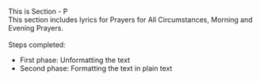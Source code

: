 This is Section - P<br>
This section includes lyrics for Prayers for All Circumstances, Morning and Evening Prayers.<br><br>
Steps completed:<br>
- First phase: Unformatting the text<br>
- Second phase: Formatting the text in plain text<br>

